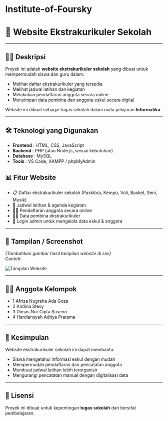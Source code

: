 # Institute-of-Foursky
# 🏫 Website Ekstrakurikuler Sekolah

---

## 👩‍🏫 Deskripsi
Proyek ini adalah **website ekstrakurikuler sekolah** yang dibuat untuk mempermudah siswa dan guru dalam:  
- Melihat daftar ekstrakurikuler yang tersedia  
- Melihat jadwal latihan dan kegiatan  
- Melakukan pendaftaran anggota secara online  
- Menyimpan data pembina dan anggota eskul secara digital  

Website ini dibuat sebagai tugas sekolah dalam mata pelajaran **Informatika**.  

---

## 🛠️ Teknologi yang Digunakan
- **Frontend** : HTML, CSS, JavaScript  
- **Backend** : PHP (atau Node.js, sesuai kebutuhan)  
- **Database** : MySQL  
- **Tools** : VS Code, XAMPP / phpMyAdmin  


## 📊 Fitur Website
- 📋 Daftar ekstrakurikuler sekolah (Paskibra, Kempo, Voli, Basket, Seni, Musik)  
- 📅 Jadwal latihan & agenda kegiatan  
- 👩‍🎓 Pendaftaran anggota secara online  
- 🧑‍🏫 Data pembina ekstrakurikuler  
- 🔐 Login admin untuk mengelola data eskul & anggota  

---

## 📸 Tampilan / Screenshot
*(Tambahkan gambar hasil tampilan website di sini)*  
Contoh:  

![Tampilan Website](link-gambar.png)  

---

## 👨‍💻 Anggota Kelompok
- 1 Afriza Nugraha Ada Goza  
- 2 Andina Stevy  
- 3 Dimas Nur Cipta Suseno  
- 4 Hardiansyah Aditya Pratama  

---

## 📌 Kesimpulan
Website ekstrakurikuler sekolah ini dapat membantu:  
- Siswa mengetahui informasi eskul dengan mudah  
- Mempermudah pendaftaran dan pencatatan anggota  
- Membuat jadwal latihan lebih terorganisir  
- Mengurangi pencatatan manual dengan digitalisasi data  

---

## 📄 Lisensi
Proyek ini dibuat untuk kepentingan **tugas sekolah** dan bersifat pembelajaran.
